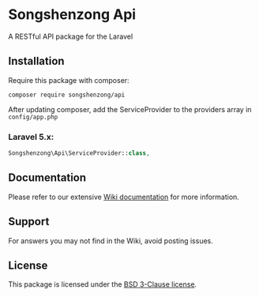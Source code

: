 # Songshenzong Api

A RESTful API package for the Laravel

## Installation

Require this package with composer:

```shell
composer require songshenzong/api
```

After updating composer, add the ServiceProvider to the providers array in `config/app.php`

### Laravel 5.x:

```php
Songshenzong\Api\ServiceProvider::class,
```


## Documentation

Please refer to our extensive [Wiki documentation](https://github.com/songshenzong/api/wiki) for more information.


## Support

For answers you may not find in the Wiki, avoid posting issues.

## License

This package is licensed under the [BSD 3-Clause license](http://opensource.org/licenses/BSD-3-Clause).